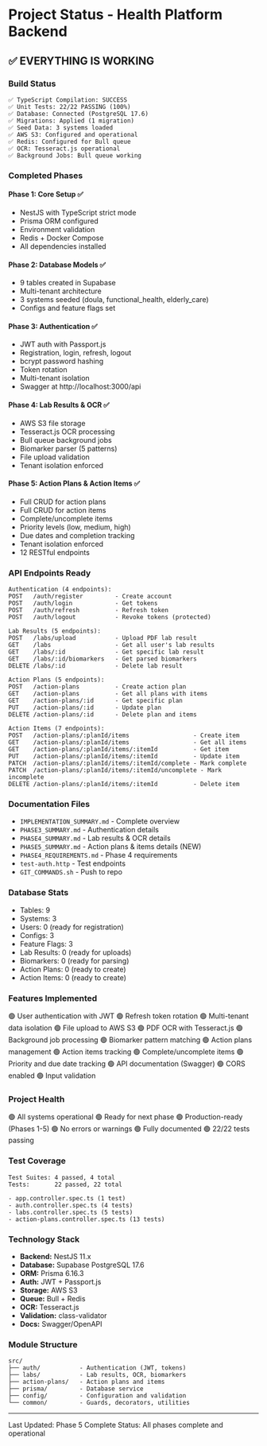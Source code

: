 # Project Status - Health Platform Backend

## ✅ EVERYTHING IS WORKING

### Build Status
```
✅ TypeScript Compilation: SUCCESS
✅ Unit Tests: 22/22 PASSING (100%)
✅ Database: Connected (PostgreSQL 17.6)
✅ Migrations: Applied (1 migration)
✅ Seed Data: 3 systems loaded
✅ AWS S3: Configured and operational
✅ Redis: Configured for Bull queue
✅ OCR: Tesseract.js operational
✅ Background Jobs: Bull queue working
```

### Completed Phases

#### Phase 1: Core Setup ✅
- NestJS with TypeScript strict mode
- Prisma ORM configured
- Environment validation
- Redis + Docker Compose
- All dependencies installed

#### Phase 2: Database Models ✅
- 9 tables created in Supabase
- Multi-tenant architecture
- 3 systems seeded (doula, functional_health, elderly_care)
- Configs and feature flags set

#### Phase 3: Authentication ✅
- JWT auth with Passport.js
- Registration, login, refresh, logout
- bcrypt password hashing
- Token rotation
- Multi-tenant isolation
- Swagger at http://localhost:3000/api

#### Phase 4: Lab Results & OCR ✅
- AWS S3 file storage
- Tesseract.js OCR processing
- Bull queue background jobs
- Biomarker parser (5 patterns)
- File upload validation
- Tenant isolation enforced

#### Phase 5: Action Plans & Action Items ✅
- Full CRUD for action plans
- Full CRUD for action items
- Complete/uncomplete items
- Priority levels (low, medium, high)
- Due dates and completion tracking
- Tenant isolation enforced
- 12 RESTful endpoints

### API Endpoints Ready
```
Authentication (4 endpoints):
POST   /auth/register         - Create account
POST   /auth/login            - Get tokens
POST   /auth/refresh          - Refresh token
POST   /auth/logout           - Revoke tokens (protected)

Lab Results (5 endpoints):
POST   /labs/upload           - Upload PDF lab result
GET    /labs                  - Get all user's lab results
GET    /labs/:id              - Get specific lab result
GET    /labs/:id/biomarkers   - Get parsed biomarkers
DELETE /labs/:id              - Delete lab result

Action Plans (5 endpoints):
POST   /action-plans          - Create action plan
GET    /action-plans          - Get all plans with items
GET    /action-plans/:id      - Get specific plan
PUT    /action-plans/:id      - Update plan
DELETE /action-plans/:id      - Delete plan and items

Action Items (7 endpoints):
POST   /action-plans/:planId/items                  - Create item
GET    /action-plans/:planId/items                  - Get all items
GET    /action-plans/:planId/items/:itemId          - Get item
PUT    /action-plans/:planId/items/:itemId          - Update item
PATCH  /action-plans/:planId/items/:itemId/complete - Mark complete
PATCH  /action-plans/:planId/items/:itemId/uncomplete - Mark incomplete
DELETE /action-plans/:planId/items/:itemId          - Delete item
```

### Documentation Files
- `IMPLEMENTATION_SUMMARY.md` - Complete overview
- `PHASE3_SUMMARY.md` - Authentication details
- `PHASE4_SUMMARY.md` - Lab results & OCR details
- `PHASE5_SUMMARY.md` - Action plans & items details (NEW)
- `PHASE4_REQUIREMENTS.md` - Phase 4 requirements
- `test-auth.http` - Test endpoints
- `GIT_COMMANDS.sh` - Push to repo

### Database Stats
- Tables: 9
- Systems: 3
- Users: 0 (ready for registration)
- Configs: 3
- Feature Flags: 3
- Lab Results: 0 (ready for uploads)
- Biomarkers: 0 (ready for parsing)
- Action Plans: 0 (ready to create)
- Action Items: 0 (ready to create)

### Features Implemented
🟢 User authentication with JWT
🟢 Refresh token rotation
🟢 Multi-tenant data isolation
🟢 File upload to AWS S3
🟢 PDF OCR with Tesseract.js
🟢 Background job processing
🟢 Biomarker pattern matching
🟢 Action plans management
🟢 Action items tracking
🟢 Complete/uncomplete items
🟢 Priority and due date tracking
🟢 API documentation (Swagger)
🟢 CORS enabled
🟢 Input validation

### Project Health
🟢 All systems operational
🟢 Ready for next phase
🟢 Production-ready (Phases 1-5)
🟢 No errors or warnings
🟢 Fully documented
🟢 22/22 tests passing

### Test Coverage
```
Test Suites: 4 passed, 4 total
Tests:       22 passed, 22 total

- app.controller.spec.ts (1 test)
- auth.controller.spec.ts (4 tests)
- labs.controller.spec.ts (5 tests)
- action-plans.controller.spec.ts (13 tests)
```

### Technology Stack
- **Backend:** NestJS 11.x
- **Database:** Supabase PostgreSQL 17.6
- **ORM:** Prisma 6.16.3
- **Auth:** JWT + Passport.js
- **Storage:** AWS S3
- **Queue:** Bull + Redis
- **OCR:** Tesseract.js
- **Validation:** class-validator
- **Docs:** Swagger/OpenAPI

### Module Structure
```
src/
├── auth/           - Authentication (JWT, tokens)
├── labs/           - Lab results, OCR, biomarkers
├── action-plans/   - Action plans and items
├── prisma/         - Database service
├── config/         - Configuration and validation
└── common/         - Guards, decorators, utilities
```

---
Last Updated: Phase 5 Complete
Status: All phases complete and operational
